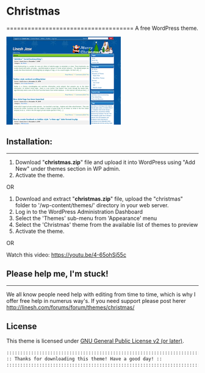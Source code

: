# Christmas
====================================
A free WordPress theme.

![beautiful screenshot](./screenshot.png)


## Installation:
------------------------------------
1. Download "**christmas.zip**" file and upload it into WordPress using "Add New" under themes section in WP admin. 
2. Activate the theme.

OR

1. Download and extract "**christmas.zip**" file, upload the "christmas" folder to '/wp-content/themes/' directory in your web server.
2. Log in to the WordPress Administration Dashboard
3. Select the 'Themes' sub-menu from 'Appearance' menu
4. Select the 'Christmas' theme from the available list of themes to preview
5. Activate the theme.

OR

Watch this video: https://youtu.be/4-65ohSj55c	
	
## Please help me, I'm stuck!
------------------------------------
We all know people need help with editing from time to time, which is why I offer free help in numerus way's. If you  need support please post  herer http://linesh.com/forums/forum/themes/christmas/
	

## License
This theme is licensed under [GNU General Public License v2 (or later)](./LICENSE.md).


	::::::::::::::::::::::::::::::::::::::::::::::::::::::::::::::::::::::::::::::::::::
	:: Thanks for downloading this theme! Have a good day! :: 
	:::::::::::::::::::::::::::::::::::::::::::::::::::::::::::::::::::::::::::::::::::: 
